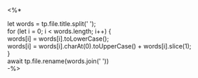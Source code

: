 <%*  

let words = tp.file.title.split(' ');  
  for (let i = 0; i < words.length; i++) {  
	words[i] = words[i].toLowerCase();  
	words[i] = words[i].charAt(0).toUpperCase() + words[i].slice(1);  
  }  
await tp.file.rename(words.join(' '))  
-%>
